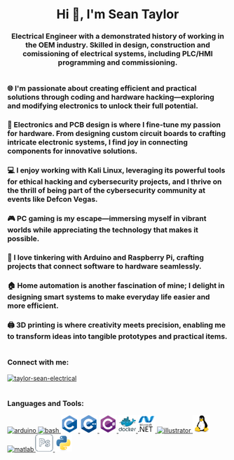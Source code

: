 <h1 align="center">Hi 👋, I'm Sean Taylor</h1>
<h3 align="center">Electrical Engineer with a demonstrated history of working in the OEM industry. Skilled in design, construction and comissioning of electrical systems, including PLC/HMI programming and commissioning.</h3>
<h1 align="center"></h1>
<h3 align="left">🌐 I'm passionate about creating efficient and practical solutions through coding and hardware hacking—exploring and modifying electronics to unlock their full potential.</h3>
<h3 align="left">🔧 Electronics and PCB design is where I fine-tune my passion for hardware. From designing custom circuit boards to crafting intricate electronic systems, I find joy in connecting components for innovative solutions.</h3>
<h3 align="left">💻 I enjoy working with Kali Linux, leveraging its powerful tools for ethical hacking and cybersecurity projects, and I thrive on the thrill of being part of the cybersecurity community at events like Defcon Vegas.</h3>
<h3 align="left">🎮 PC gaming is my escape—immersing myself in vibrant worlds while appreciating the technology that makes it possible.</h3>
<h3 align="left">🤖 I love tinkering with Arduino and Raspberry Pi, crafting projects that connect software to hardware seamlessly.</h3>
<h3 align="left">🏠 Home automation is another fascination of mine; I delight in designing smart systems to make everyday life easier and more efficient.</h3> 
<h3 align="left">🖨️ 3D printing is where creativity meets precision, enabling me to transform ideas into tangible prototypes and practical items.</h3>
<h1 align="center"></h1>
<h3 align="left">Connect with me:</h3>
<p align="left">
<a href="https://linkedin.com/in/taylor-sean-electrical" target="blank"><img align="center" src="https://raw.githubusercontent.com/rahuldkjain/github-profile-readme-generator/master/src/images/icons/Social/linked-in-alt.svg" alt="taylor-sean-electrical" height="30" width="40" /></a>
</p>
<h1 align="center"></h1>
<h3 align="left">Languages and Tools:</h3>
<p align="left"> <a href="https://www.arduino.cc/" target="_blank" rel="noreferrer"> <img src="https://cdn.worldvectorlogo.com/logos/arduino-1.svg" alt="arduino" width="40" height="40"/> </a> <a href="https://www.gnu.org/software/bash/" target="_blank" rel="noreferrer"> <img src="https://www.vectorlogo.zone/logos/gnu_bash/gnu_bash-icon.svg" alt="bash" width="40" height="40"/> </a> <a href="https://www.cprogramming.com/" target="_blank" rel="noreferrer"> <img src="https://raw.githubusercontent.com/devicons/devicon/master/icons/c/c-original.svg" alt="c" width="40" height="40"/> </a> <a href="https://www.w3schools.com/cpp/" target="_blank" rel="noreferrer"> <img src="https://raw.githubusercontent.com/devicons/devicon/master/icons/cplusplus/cplusplus-original.svg" alt="cplusplus" width="40" height="40"/> </a> <a href="https://www.w3schools.com/cs/" target="_blank" rel="noreferrer"> <img src="https://raw.githubusercontent.com/devicons/devicon/master/icons/csharp/csharp-original.svg" alt="csharp" width="40" height="40"/> </a> <a href="https://www.docker.com/" target="_blank" rel="noreferrer"> <img src="https://raw.githubusercontent.com/devicons/devicon/master/icons/docker/docker-original-wordmark.svg" alt="docker" width="40" height="40"/> </a> <a href="https://dotnet.microsoft.com/" target="_blank" rel="noreferrer"> <img src="https://raw.githubusercontent.com/devicons/devicon/master/icons/dot-net/dot-net-original-wordmark.svg" alt="dotnet" width="40" height="40"/> </a> <a href="https://www.adobe.com/in/products/illustrator.html" target="_blank" rel="noreferrer"> <img src="https://www.vectorlogo.zone/logos/adobe_illustrator/adobe_illustrator-icon.svg" alt="illustrator" width="40" height="40"/> </a> <a href="https://www.linux.org/" target="_blank" rel="noreferrer"> <img src="https://raw.githubusercontent.com/devicons/devicon/master/icons/linux/linux-original.svg" alt="linux" width="40" height="40"/> </a> <a href="https://www.mathworks.com/" target="_blank" rel="noreferrer"> <img src="https://upload.wikimedia.org/wikipedia/commons/2/21/Matlab_Logo.png" alt="matlab" width="40" height="40"/> </a> <a href="https://www.photoshop.com/en" target="_blank" rel="noreferrer"> <img src="https://raw.githubusercontent.com/devicons/devicon/master/icons/photoshop/photoshop-line.svg" alt="photoshop" width="40" height="40"/> </a> <a href="https://www.python.org" target="_blank" rel="noreferrer"> <img src="https://raw.githubusercontent.com/devicons/devicon/master/icons/python/python-original.svg" alt="python" width="40" height="40"/> </a> </p>
